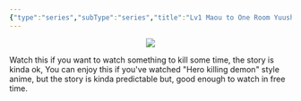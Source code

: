 ```yaml
---
{"type":"series","subType":"series","title":"Lv1 Maou to One Room Yuusha","englishTitle":"Level 1 Demon Lord and One Room Hero","year":2023,"dataSource":"MALAPI","url":"https://myanimelist.net/anime/51458/Lv1_Maou_to_One_Room_Yuusha","id":51458,"genres":["Comedy","Fantasy"],"studios":["SILVER LINK.","Blade"],"episodes":12,"duration":"23 min per ep","onlineRating":7.23,"actors":null,"image":"https://cdn.myanimelist.net/images/anime/1879/136721.jpg","released":true,"streamingServices":["HIDIVE","Ani-One Asia","Anime Digital Network"],"airing":false,"airedFrom":"03/07/2023","airedTo":"18/09/2023","watched":false,"lastWatched":"","personalRating":0,"tags":["mediaDB/tv/series"],"dg-publish":true,"permalink":"/media-db/series/lv1-maou-to-one-room-yuusha-2023/","dgPassFrontmatter":true,"noteIcon":"3","created":"2023-11-14T21:08:36.351+05:30","updated":"2023-12-10T09:46:32.068+05:30"}
---
```


<center><img src="https://cdn.myanimelist.net/images/anime/1879/136721.jpg"></center>

Watch this if you want to watch something to kill some time, the story is kinda ok, You can enjoy this if you've watched "Hero killing demon" style anime, but the story is kinda predictable but, good enough to watch in free time.